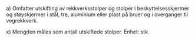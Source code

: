 a) Omfatter utskifting av rekkverksstolper og stolper i beskyttelsesskjermer og støyskjermer i stål, tre, aluminium eller plast på bruer og i overganger til vegrekkverk.

x) Mengden måles som antall utskiftede stolper. Enhet: stk

